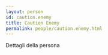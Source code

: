 ```yaml
---
layout: person
id: caution.enemy
title: Caution Enemy
permalink: people/caution.enemy.html
---
```


Dettagli della persona